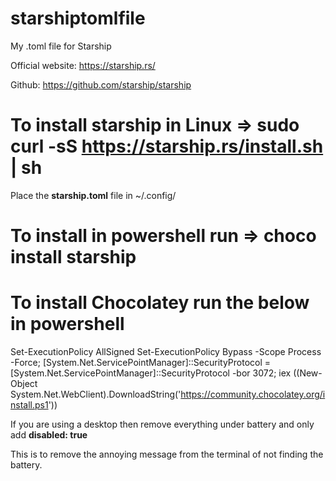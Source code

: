 # starshiptomlfile

My .toml file for Starship

Official website: https://starship.rs/

Github: https://github.com/starship/starship

# To install starship in Linux => sudo curl -sS https://starship.rs/install.sh | sh
Place the **starship.toml** file in ~/.config/

# To install in powershell run => choco install starship

# To install Chocolatey run the below in powershell
Set-ExecutionPolicy AllSigned
Set-ExecutionPolicy Bypass -Scope Process -Force; [System.Net.ServicePointManager]::SecurityProtocol = [System.Net.ServicePointManager]::SecurityProtocol -bor 3072; iex ((New-Object System.Net.WebClient).DownloadString('https://community.chocolatey.org/install.ps1'))

If you are using a desktop then remove everything under battery and only add **disabled: true**

This is to remove the annoying message from the terminal of not finding the battery.

